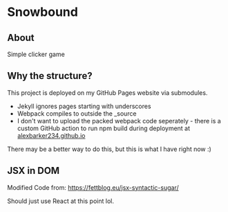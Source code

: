 # Snowbound
## About
Simple clicker game

## Why the structure?
This project is deployed on my GitHub Pages website via submodules. 
- Jekyll ignores pages starting with underscores
- Webpack compiles to outside the _source 
- I don't want to upload the packed webpack code seperately - there is a custom GitHub action to run npm build during deployment at [alexbarker234.github.io](https://github.com/alexbarker234/alexbarker234.github.io)

There may be a better way to do this, but this is what I have right now :)

## JSX in DOM

Modified Code from:
https://fettblog.eu/jsx-syntactic-sugar/

Should just use React at this point lol.
